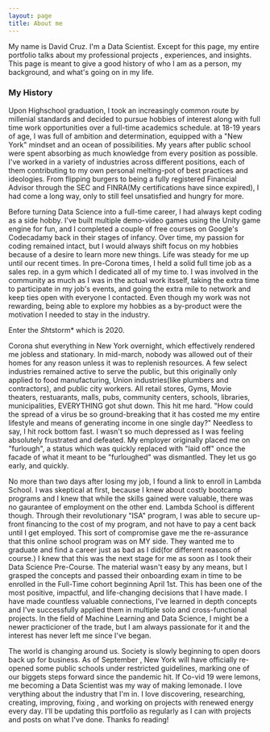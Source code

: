 ```yaml
---
layout: page
title: About me
---
```


My name is David Cruz. I'm a Data Scientist. Except for this page, my entire portfolio talks about my professional projects , experiences, and insights. This page is meant to give a good history of who I am as a person, my background, and what's going on in my life.

### My History

  Upon Highschool graduation, I took an increasingly common route by millenial standards and decided to pursue hobbies of interest along with full time work opportunities over a full-time academics schedule. at 18-19 years of age, I was full of ambition and determination, equipped with a "New York" mindset and an ocean of possibilities. My years after public school were spent absorbing as much knowledge from every position as possible. I've worked in a variety of industries across different positions, each of them contributing to my own personal melting-pot of best practices and ideologies. From flipping burgers to being a fully registered Financial Advisor through the SEC and FINRA(My certifications have since expired), I had come a long way, only to still feel unsatisfied and hungry for more. 

  Before turning Data Science into a full-time career, I had always kept coding as a side hobby. I've built multiple demo-video games using the Unity game engine for fun, and I completed a couple of free courses on Google's Codecadamy back in their stages of infancy. Over time, my passion for coding remained intact, but I would always shift focus on my hobbies because of a desire to learn more new things. Life was steady for me up until our recent times. In pre-Corona times, I held a solid full time job as a sales rep. in a gym which I dedicated all of my time to. I was involved in the community as much as I was in the actual work itsself, taking the extra time to participate in my job's events, and going the extra mile to network and keep ties open with everyone I contacted. Even though my work was not rewarding, being able to explore my hobbies as a by-product were the motivation I needed to stay in the industry.

Enter the *Sh*tstorm* which is 2020.

Corona shut everything in New York overnight, which effectively rendered me jobless and stationary. In mid-march, nobody was allowed out of their homes for any reason unless it was to replenish resources. A few select industries remained active to serve the public, but this originally only applied to food manufacturing, Union industries(like plumbers and contractors), and public city workers. All retail stores, Gyms, Movie theaters, restuarants, malls, pubs, community centers, schools, libraries, municipalities, EVERYTHING got shut down. This hit me hard. "How could the spread of a virus be so ground-breaking that it has costed me my entire lifestyle and means of generating income in one single day?" Needless to say, I hit rock bottom fast. I wasn't so much depressed as I was feeling absolutely frustrated and defeated. My employer originally placed me on "furlough", a status which was quickly replaced with "laid off" once the facade of what it meant to be "furloughed" was dismantled. They let us go early, and quickly.

No more than two days after losing my job, I found a link to enroll in Lambda School. I was skeptical at first, because I knew about costly bootcamp programs and I knew that while the skills gained were valuable, there was no gaurantee of employment on the other end. Lambda School is different though. Through their revolutionary "ISA" program, I was able to secure up-front financing to the cost of my program, and not have to pay a cent back until I get employed. This sort of compromise gave me the re-assurance that this online school program was on MY side. They wanted me to graduate and find a career just as bad as I did(for different reasons of course.) I knew that this was the next stage for me as soon as I took their Data Science Pre-Course. The material wasn't easy by any means, but I grasped the concepts and passed their onboarding exam in time to be enrolled in the Full-Time cohort beginning April 1st. This has been one of the most positive, impactful, and life-changing decisions that I have made. I have made countless valuable connections, I've learned in depth concepts and I've successfully applied them in multiple solo and cross-functional projects. In the field of Machine Learning and Data Science, I might be a newer practicioner of the trade, but I am always passionate for it and the interest has never left me since I've began.

The world is changing around us. Society is slowly beginning to open doors back up for business. As of September , New York will have officially re-opened some public schools under restricted guidelines, marking one of our biggets steps forward since the pandemic hit. If Co-vid 19 were lemons, me becoming a Data Scientist was my way of making lemonade. I love verything about the industry that I'm in. I love discovering, researching, creating, improving, fixing , and working on projects with renewed energy every day. I'll be updating this portfolio as regularly as I can with projects and posts on what I've done. Thanks fo reading!





